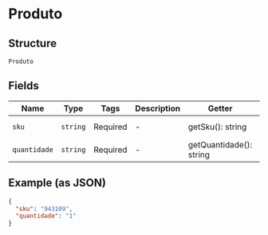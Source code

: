 
# Produto

## Structure

`Produto`

## Fields

| Name | Type | Tags | Description | Getter | Setter |
|  --- | --- | --- | --- | --- | --- |
| `sku` | `string` | Required | - | getSku(): string | setSku(string sku): void |
| `quantidade` | `string` | Required | - | getQuantidade(): string | setQuantidade(string quantidade): void |

## Example (as JSON)

```json
{
  "sku": "943109",
  "quantidade": "1"
}
```

